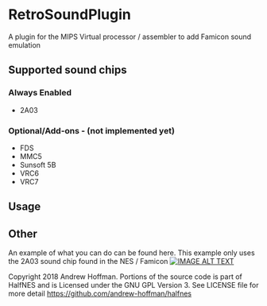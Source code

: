 # RetroSoundPlugin

A plugin for the MIPS Virtual processor / assembler to add Famicon sound emulation

## Supported sound chips

### Always Enabled
- 2A03
### Optional/Add-ons - (not implemented yet)
- FDS
- MMC5
- Sunsoft 5B
- VRC6
- VRC7

## Usage

## Other

An example of what you can do can be found here. This example only uses the 2A03 sound chip found in the NES / Famicon 
[![IMAGE ALT TEXT](http://img.youtube.com/vi/ilLPDVGXZQw/0.jpg)](http://www.youtube.com/watch?v=ilLPDVGXZQw "Bad Apple (MIPS)")

Copyright 2018 Andrew Hoffman. Portions of the source code is part of HalfNES and is
Licensed under the GNU GPL Version 3. See LICENSE file for more detail
https://github.com/andrew-hoffman/halfnes
